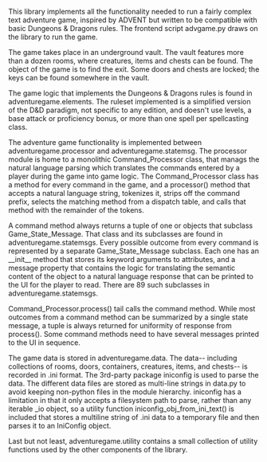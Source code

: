 This library implements all the functionality needed to run a fairly complex
text adventure game, inspired by ADVENT but written to be compatible with basic
Dungeons & Dragons rules. The frontend script advgame.py draws on the library to
run the game.

The game takes place in an underground vault. The vault features more than a
dozen rooms, where creatures, items and chests can be found. The object of the
game is to find the exit. Some doors and chests are locked; the keys can be
found somewhere in the vault.

The game logic that implements the Dungeons & Dragons rules is found in
adventuregame.elements. The ruleset implemented is a simplified version of the
D&D paradigm, not specific to any edition, and doesn't use levels, a base attack
or proficiency bonus, or more than one spell per spellcasting class.

The adventure game functionality is implemented between adventuregame.processor
and adventuregame.statemsg. The processor module is home to a monolithic
Command\_Processor class, that manags the natural language parsing which
translates the commands entered by a player during the game into game logic.
The Command\_Processor class has a method for every command in the game, and a
processor() method that accepts a natural language string, tokenizes it, strips
off the command prefix, selects the matching method from a dispatch table, and
calls that method with the remainder of the tokens.

A command method always returns a tuple of one or objects that subclass
Game\_State\_Message. That class and its subclasses are found in
adventuregame.statemsgs. Every possible outcome from every command is
represented by a separate Game\_State\_Message subclass. Each one has an
\_\_init\_\_ method that stores its keyword arguments to attributes, and a
message property that contains the logic for translating the semantic content of
the object to a natural language response that can be printed to the UI for the
player to read. There are 89 such subclasses in adventuregame.statemsgs.

Command\_Processor.process() tail calls the command method. While most outcomes
from a command method can be summarized by a single state message, a tuple is
always returned for uniformity of response from process(). Some command methods
need to have several messages printed to the UI in sequence.

The game data is stored in adventuregame.data. The data-- including collections
of rooms, doors, containers, creatures, items, and chests-- is recorded in
.ini format. The 3rd-party package iniconfig is used to parse the data. The
different data files are stored as multi-line strings in data.py to avoid
keeping non-python files in the module hierarchy. iniconfig has a limitation in
that it only accepts a filesystem path to parse, rather than any iterable \_io
object, so a utility function iniconfig\_obj\_from\_ini\_text() is included that
stores a multiline string of .ini data to a temporary file and then parses it to
an IniConfig object.

Last but not least, adventuregame.utility contains a small collection of utility
functions used by the other components of the library.

